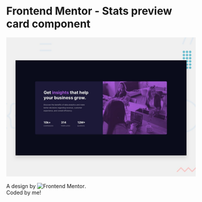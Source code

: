 # Frontend Mentor - Stats preview card component

![Design preview for the Stats preview card component coding challenge](./design/desktop-preview.jpg)

A design by ![Frontend Mentor](https://www.frontendmentor.io/).<br/>
Coded by me!
